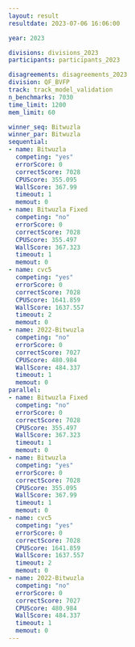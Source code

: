```yaml
---
layout: result
resultdate: 2023-07-06 16:06:00

year: 2023

divisions: divisions_2023
participants: participants_2023

disagreements: disagreements_2023
division: QF_BVFP
track: track_model_validation
n_benchmarks: 7030
time_limit: 1200
mem_limit: 60

winner_seq: Bitwuzla
winner_par: Bitwuzla
sequential:
- name: Bitwuzla
  competing: "yes"
  errorScore: 0
  correctScore: 7028
  CPUScore: 355.095
  WallScore: 367.99
  timeout: 1
  memout: 0
- name: Bitwuzla Fixed
  competing: "no"
  errorScore: 0
  correctScore: 7028
  CPUScore: 355.497
  WallScore: 367.323
  timeout: 1
  memout: 0
- name: cvc5
  competing: "yes"
  errorScore: 0
  correctScore: 7028
  CPUScore: 1641.859
  WallScore: 1637.557
  timeout: 2
  memout: 0
- name: 2022-Bitwuzla
  competing: "no"
  errorScore: 0
  correctScore: 7027
  CPUScore: 480.984
  WallScore: 484.337
  timeout: 1
  memout: 0
parallel:
- name: Bitwuzla Fixed
  competing: "no"
  errorScore: 0
  correctScore: 7028
  CPUScore: 355.497
  WallScore: 367.323
  timeout: 1
  memout: 0
- name: Bitwuzla
  competing: "yes"
  errorScore: 0
  correctScore: 7028
  CPUScore: 355.095
  WallScore: 367.99
  timeout: 1
  memout: 0
- name: cvc5
  competing: "yes"
  errorScore: 0
  correctScore: 7028
  CPUScore: 1641.859
  WallScore: 1637.557
  timeout: 2
  memout: 0
- name: 2022-Bitwuzla
  competing: "no"
  errorScore: 0
  correctScore: 7027
  CPUScore: 480.984
  WallScore: 484.337
  timeout: 1
  memout: 0
---
```


